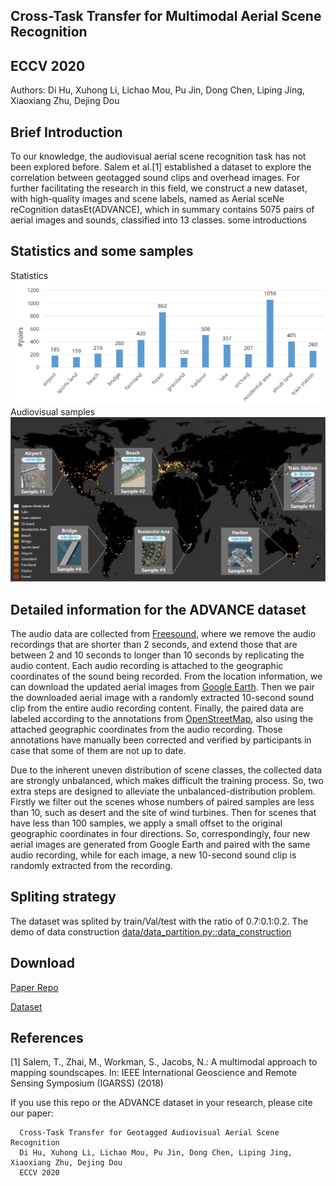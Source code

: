 ## Cross-Task Transfer for Multimodal Aerial Scene Recognition 
## ECCV 2020
Authors: Di Hu, Xuhong Li, Lichao Mou, Pu Jin, Dong Chen, Liping Jing, Xiaoxiang Zhu, Dejing Dou


## Brief Introduction

To our knowledge, the audiovisual aerial scene recognition task has not been explored before. Salem et al.[1] established a dataset to explore the correlation between geotagged sound clips and overhead images. For further facilitating the research in this field, we construct a new dataset, with high-quality images and scene labels, named as Aerial sceNe reCognition datasEt(ADVANCE), which in summary contains 5075 pairs of aerial images and sounds, classified into 13 classes.
some introductions

## Statistics and some samples
Statistics
![PNG](/statistics.png)
Audiovisual samples
![PNG](/samples.png)

## Detailed information for the ADVANCE dataset

  The audio data are collected from [Freesound](https://freesound.org/browse/geotags/), where we remove the audio recordings that are shorter than 2 seconds, and extend those that are between 2 and 10 seconds to longer than 10 seconds by replicating the audio content. Each audio recording is attached to the geographic coordinates of the sound being recorded. From the location information, we can download the updated aerial images from [Google Earth](https://earthengine.google.com/). Then we pair the downloaded aerial image with a randomly extracted 10-second sound clip from the entire audio recording content. Finally, the paired data are labeled according to the annotations from [OpenStreetMap](https://www.openstreetmap.org/), also using the attached geographic coordinates from the audio recording. Those annotations have manually been corrected and verified by participants in case that some of them are not up to date.

  Due to the inherent uneven distribution of scene classes, the collected data are strongly unbalanced, which makes difficult the training process.
So, two extra steps are designed to alleviate the unbalanced-distribution problem. Firstly we filter out the scenes whose numbers of paired samples are less than 10, such as desert and the site of wind turbines. Then for scenes that have less than 100 samples, we apply a small offset to the original geographic coordinates in four directions. So, correspondingly, four new aerial images are generated from Google Earth and paired with the same audio recording, while for each image, a new 10-second sound clip is randomly extracted from the recording. 

## Spliting strategy
   The dataset was splited by train/Val/test with the ratio of 0.7:0.1:0.2. The demo of data construction [data/data_partition.py::data_construction](https://github.com/DTaoo/Multimodal-Aerial-Scene-Recognition/blob/master/data/data_partition.py)

## Download

[Paper Repo](https://github.com/DTaoo/Multimodal-Aerial-Scene-Recognition)

[Dataset](https://zenodo.org/record/3828124)


## References
[1] Salem, T., Zhai, M., Workman, S., Jacobs, N.: A multimodal approach to mapping soundscapes. In: IEEE International Geoscience and Remote Sensing Symposium (IGARSS) (2018)

If you use this repo or the ADVANCE dataset in your research, please cite our paper:

      Cross-Task Transfer for Geotagged Audiovisual Aerial Scene Recognition 
      Di Hu, Xuhong Li, Lichao Mou, Pu Jin, Dong Chen, Liping Jing, Xiaoxiang Zhu, Dejing Dou
      ECCV 2020

